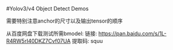 #Yolov3/v4 Object Detect Demos

需要特别注意anchor的尺寸以及输出tensor的顺序

从百度网盘下载测试所需bmodel:
链接: https://pan.baidu.com/s/1L-R4RW5rI40DKZ7Cvf07UA 提取码: squu 
